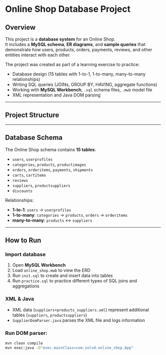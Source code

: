 # Online Shop Database Project

## Overview
This project is a **database system** for an Online Shop.  
It includes a **MySQL schema**, **ER diagrams**, and **sample queries** that demonstrate how users, products, orders, payments, reviews, and other entities interact with each other.

The project was created as part of a learning exercise to practice:
- Database design (15 tables with 1-to-1, 1-to-many, many-to-many relationships)  
- Writing SQL queries (JOINs, GROUP BY, HAVING, aggregate functions)  
- Working with **MySQL Workbench**, `.sql` schema files, `.mwb` model file  
- XML representation and Java DOM parsing  

---

## Project Structure


---

## Database Schema

The Online Shop schema contains **15 tables**:
- `users`, `userprofiles`
- `categories`, `products`, `productimages`
- `orders`, `orderitems`, `payments`, `shipments`
- `carts`, `cartitems`
- `reviews`
- `suppliers`, `productsuppliers`
- `discounts`

Relationships:
- **1-to-1**: `users` → `userprofiles`  
- **1-to-many**: `categories` → `products`, `orders` → `orderitems`  
- **many-to-many**: `products` ↔ `suppliers`  

---

## How to Run

### Import database
1. Open **MySQL Workbench**  
2. Load `online_shop.mwb` to view the ERD  
3. Run `init.sql` to create and insert data into tables  
4. Run `practice.sql` to practice different types of SQL joins and aggregations

### XML & Java
- XML data (`suppliers+products_suppliers.xml`) represent additional tables (`suppliers`, `productsuppliers`)  
- `SupplierDomParser.java` parses the XML file and logs information  

### Run DOM parser:
```bash
mvn clean compile
mvn exec:java -D"exec.mainClass=com.solvd.online_shop.App"
```
